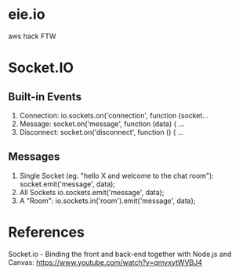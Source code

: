 # eie.io
aws hack
FTW

# Socket.IO

## Built-in Events

1. Connection:
io.sockets.on('connection', function (socket...
2. Message: 
socket.on('message', function (data) { ...
3. Disconnect: 
socket.on('disconnect', function () { ...

## Messages
1. Single Socket (eg. "hello X and welcome to the chat room"):
socket.emit('message', data);
2. All Sockets
io.sockets.emit('message', data);
3. A "Room":
io.sockets.in('room').emit('message', data);


# References

Socket.io - Binding the front and back-end together with Node.js and Canvas: 
https://www.youtube.com/watch?v=qmvxytWVBJ4
